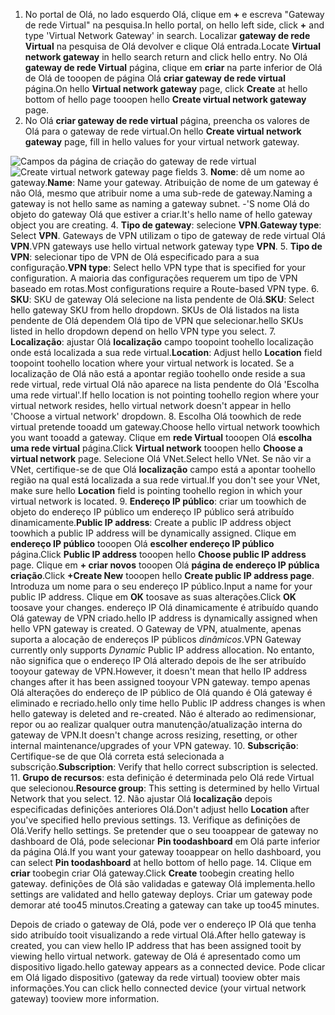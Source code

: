 1. <span data-ttu-id="c5dc4-101">No portal de Olá, no lado esquerdo Olá, clique em  **+**  e escreva "Gateway de rede Virtual" na pesquisa.</span><span class="sxs-lookup"><span data-stu-id="c5dc4-101">In hello portal, on hello left side, click **+** and type 'Virtual Network Gateway' in search.</span></span> <span data-ttu-id="c5dc4-102">Localizar **gateway de rede Virtual** na pesquisa de Olá devolver e clique Olá entrada.</span><span class="sxs-lookup"><span data-stu-id="c5dc4-102">Locate **Virtual network gateway** in hello search return and click hello entry.</span></span> <span data-ttu-id="c5dc4-103">No Olá **gateway de rede Virtual** página, clique em **criar** na parte inferior de Olá de Olá de tooopen de página Olá **criar gateway de rede virtual** página.</span><span class="sxs-lookup"><span data-stu-id="c5dc4-103">On hello **Virtual network gateway** page, click **Create** at hello bottom of hello page tooopen hello **Create virtual network gateway** page.</span></span>
2. <span data-ttu-id="c5dc4-104">No Olá **criar gateway de rede virtual** página, preencha os valores de Olá para o gateway de rede virtual.</span><span class="sxs-lookup"><span data-stu-id="c5dc4-104">On hello **Create virtual network gateway** page, fill in hello values for your virtual network gateway.</span></span>

  <span data-ttu-id="c5dc4-105">![Campos da página de criação do gateway de rede virtual](./media/vpn-gateway-add-gw-p2s-rm-portal-include/p2sgw.png "o painel ")</span><span class="sxs-lookup"><span data-stu-id="c5dc4-105">![Create virtual network gateway page fields](./media/vpn-gateway-add-gw-p2s-rm-portal-include/p2sgw.png "Create virtual network gateway page fields")</span></span>
3. <span data-ttu-id="c5dc4-106">**Nome**: dê um nome ao gateway.</span><span class="sxs-lookup"><span data-stu-id="c5dc4-106">**Name**: Name your gateway.</span></span> <span data-ttu-id="c5dc4-107">Atribuição de nome de um gateway é não Olá, mesmo que atribuir nome a uma sub-rede de gateway.</span><span class="sxs-lookup"><span data-stu-id="c5dc4-107">Naming a gateway is not hello same as naming a gateway subnet.</span></span> <span data-ttu-id="c5dc4-108">-'S nome Olá do objeto do gateway Olá que estiver a criar.</span><span class="sxs-lookup"><span data-stu-id="c5dc4-108">It's hello name of hello gateway object you are creating.</span></span>
4. <span data-ttu-id="c5dc4-109">**Tipo de gateway**: selecione **VPN**.</span><span class="sxs-lookup"><span data-stu-id="c5dc4-109">**Gateway type**: Select **VPN**.</span></span> <span data-ttu-id="c5dc4-110">Gateways de VPN utilizam o tipo de gateway de rede virtual Olá **VPN**.</span><span class="sxs-lookup"><span data-stu-id="c5dc4-110">VPN gateways use hello virtual network gateway type **VPN**.</span></span>
5. <span data-ttu-id="c5dc4-111">**Tipo de VPN**: selecionar tipo de VPN de Olá especificado para a sua configuração.</span><span class="sxs-lookup"><span data-stu-id="c5dc4-111">**VPN type**: Select hello VPN type that is specified for your configuration.</span></span> <span data-ttu-id="c5dc4-112">A maioria das configurações requerem um tipo de VPN baseado em rotas.</span><span class="sxs-lookup"><span data-stu-id="c5dc4-112">Most configurations require a Route-based VPN type.</span></span>
6. <span data-ttu-id="c5dc4-113">**SKU**: SKU de gateway Olá selecione na lista pendente de Olá.</span><span class="sxs-lookup"><span data-stu-id="c5dc4-113">**SKU**: Select hello gateway SKU from hello dropdown.</span></span> <span data-ttu-id="c5dc4-114">SKUs de Olá listados na lista pendente de Olá dependem Olá tipo de VPN que selecionar.</span><span class="sxs-lookup"><span data-stu-id="c5dc4-114">hello SKUs listed in hello dropdown depend on hello VPN type you select.</span></span>
7. <span data-ttu-id="c5dc4-115">**Localização**: ajustar Olá **localização** campo toopoint toohello localização onde está localizada a sua rede virtual.</span><span class="sxs-lookup"><span data-stu-id="c5dc4-115">**Location**: Adjust hello **Location** field toopoint toohello location where your virtual network is located.</span></span> <span data-ttu-id="c5dc4-116">Se a localização de Olá não está a apontar região toohello onde reside a sua rede virtual, rede virtual Olá não aparece na lista pendente do Olá 'Escolha uma rede virtual'.</span><span class="sxs-lookup"><span data-stu-id="c5dc4-116">If hello location is not pointing toohello region where your virtual network resides, hello virtual network doesn't appear in hello 'Choose a virtual network' dropdown.</span></span>
8. <span data-ttu-id="c5dc4-117">Escolha Olá toowhich de rede virtual pretende tooadd um gateway.</span><span class="sxs-lookup"><span data-stu-id="c5dc4-117">Choose hello virtual network toowhich you want tooadd a gateway.</span></span> <span data-ttu-id="c5dc4-118">Clique em **rede Virtual** tooopen Olá **escolha uma rede virtual** página.</span><span class="sxs-lookup"><span data-stu-id="c5dc4-118">Click **Virtual network** tooopen hello **Choose a virtual network** page.</span></span> <span data-ttu-id="c5dc4-119">Selecione Olá VNet.</span><span class="sxs-lookup"><span data-stu-id="c5dc4-119">Select hello VNet.</span></span> <span data-ttu-id="c5dc4-120">Se não vir a VNet, certifique-se de que Olá **localização** campo está a apontar toohello região na qual está localizada a sua rede virtual.</span><span class="sxs-lookup"><span data-stu-id="c5dc4-120">If you don't see your VNet, make sure hello **Location** field is pointing toohello region in which your virtual network is located.</span></span>
9. <span data-ttu-id="c5dc4-121">**Endereço IP público**: criar um toowhich de objeto do endereço IP público um endereço IP público será atribuído dinamicamente.</span><span class="sxs-lookup"><span data-stu-id="c5dc4-121">**Public IP address**: Create a public IP address object toowhich a public IP address will be dynamically assigned.</span></span> <span data-ttu-id="c5dc4-122">Clique em **endereço IP público** tooopen Olá **escolher endereço IP público** página.</span><span class="sxs-lookup"><span data-stu-id="c5dc4-122">Click **Public IP address** tooopen hello **Choose public IP address** page.</span></span> <span data-ttu-id="c5dc4-123">Clique em **+ criar novos** tooopen Olá **página de endereço IP pública criação**.</span><span class="sxs-lookup"><span data-stu-id="c5dc4-123">Click **+Create New** tooopen hello **Create public IP address page**.</span></span> <span data-ttu-id="c5dc4-124">Introduza um nome para o seu endereço IP público.</span><span class="sxs-lookup"><span data-stu-id="c5dc4-124">Input a name for your public IP address.</span></span> <span data-ttu-id="c5dc4-125">Clique em **OK** toosave as suas alterações.</span><span class="sxs-lookup"><span data-stu-id="c5dc4-125">Click **OK** toosave your changes.</span></span> <span data-ttu-id="c5dc4-126">endereço IP Olá dinamicamente é atribuído quando Olá gateway de VPN criado.</span><span class="sxs-lookup"><span data-stu-id="c5dc4-126">hello IP address is dynamically assigned when hello VPN gateway is created.</span></span> <span data-ttu-id="c5dc4-127">O Gateway de VPN, atualmente, apenas suporta a alocação de endereços IP públicos *dinâmicos*.</span><span class="sxs-lookup"><span data-stu-id="c5dc4-127">VPN Gateway currently only supports *Dynamic* Public IP address allocation.</span></span> <span data-ttu-id="c5dc4-128">No entanto, não significa que o endereço IP Olá alterado depois de lhe ser atribuído tooyour gateway de VPN.</span><span class="sxs-lookup"><span data-stu-id="c5dc4-128">However, it doesn't mean that hello IP address changes after it has been assigned tooyour VPN gateway.</span></span> <span data-ttu-id="c5dc4-129">tempo apenas Olá alterações do endereço de IP público de Olá quando é Olá gateway é eliminado e recriado.</span><span class="sxs-lookup"><span data-stu-id="c5dc4-129">hello only time hello Public IP address changes is when hello gateway is deleted and re-created.</span></span> <span data-ttu-id="c5dc4-130">Não é alterado ao redimensionar, repor ou ao realizar qualquer outra manutenção/atualização interna do gateway de VPN.</span><span class="sxs-lookup"><span data-stu-id="c5dc4-130">It doesn't change across resizing, resetting, or other internal maintenance/upgrades of your VPN gateway.</span></span>
10. <span data-ttu-id="c5dc4-131">**Subscrição**: Certifique-se de que Olá correta está selecionada a subscrição.</span><span class="sxs-lookup"><span data-stu-id="c5dc4-131">**Subscription**: Verify that hello correct subscription is selected.</span></span>
11. <span data-ttu-id="c5dc4-132">**Grupo de recursos**: esta definição é determinada pelo Olá rede Virtual que selecionou.</span><span class="sxs-lookup"><span data-stu-id="c5dc4-132">**Resource group**: This setting is determined by hello Virtual Network that you select.</span></span>
12. <span data-ttu-id="c5dc4-133">Não ajustar Olá **localização** depois especificadas definições anteriores Olá.</span><span class="sxs-lookup"><span data-stu-id="c5dc4-133">Don't adjust hello **Location** after you've specified hello previous settings.</span></span>
13. <span data-ttu-id="c5dc4-134">Verifique as definições de Olá.</span><span class="sxs-lookup"><span data-stu-id="c5dc4-134">Verify hello settings.</span></span> <span data-ttu-id="c5dc4-135">Se pretender que o seu tooappear de gateway no dashboard de Olá, pode selecionar **Pin toodashboard** em Olá parte inferior da página Olá.</span><span class="sxs-lookup"><span data-stu-id="c5dc4-135">If you want your gateway tooappear on hello dashboard, you can select **Pin toodashboard** at hello bottom of hello page.</span></span>
14. <span data-ttu-id="c5dc4-136">Clique em **criar** toobegin criar Olá gateway.</span><span class="sxs-lookup"><span data-stu-id="c5dc4-136">Click **Create** toobegin creating hello gateway.</span></span> <span data-ttu-id="c5dc4-137">definições de Olá são validadas e gateway Olá implementa.</span><span class="sxs-lookup"><span data-stu-id="c5dc4-137">hello settings are validated and hello gateway deploys.</span></span> <span data-ttu-id="c5dc4-138">Criar um gateway pode demorar até too45 minutos.</span><span class="sxs-lookup"><span data-stu-id="c5dc4-138">Creating a gateway can take up too45 minutes.</span></span>

<span data-ttu-id="c5dc4-139">Depois de criado o gateway de Olá, pode ver o endereço IP Olá que tenha sido atribuído tooit visualizando a rede virtual Olá.</span><span class="sxs-lookup"><span data-stu-id="c5dc4-139">After hello gateway is created, you can view hello IP address that has been assigned tooit by viewing hello virtual network.</span></span> <span data-ttu-id="c5dc4-140">gateway de Olá é apresentado como um dispositivo ligado.</span><span class="sxs-lookup"><span data-stu-id="c5dc4-140">hello gateway appears as a connected device.</span></span> <span data-ttu-id="c5dc4-141">Pode clicar em Olá ligado dispositivo (gateway da rede virtual) tooview obter mais informações.</span><span class="sxs-lookup"><span data-stu-id="c5dc4-141">You can click hello connected device (your virtual network gateway) tooview more information.</span></span>
